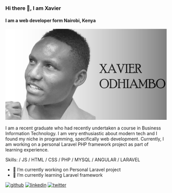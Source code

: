 ### Hi there 👋, I am Xavier
#### I am a web developer form Nairobi, Kenya
![I am a web developer form Nairobi, Kenya](https://github.com/Xavi-O/Xavi-O/blob/main/preview.gif)

I am a recent graduate who had recently undertaken a course in Business Information Technology. I am very enthusiastic about modern tech and I found my niche in programming, specifically web development. Currently, I am working on a personal Laravel PHP framework project as part of learning experience.

Skills: / JS / HTML / CSS / PHP / MYSQL / ANGULAR / LARAVEL

- 🔭 I’m currently working on Personal Laravel project 
- 🌱 I’m currently learning Laravel framework 


[<img src='https://cdn.jsdelivr.net/npm/simple-icons@3.0.1/icons/github.svg' alt='github' height='40'>](https://github.com/Xavi-O)  [<img src='https://cdn.jsdelivr.net/npm/simple-icons@3.0.1/icons/linkedin.svg' alt='linkedin' height='40'>](https://linkedin.com/in/xavier-odhiambo-8400a0139/)  [<img src='https://cdn.jsdelivr.net/npm/simple-icons@3.0.1/icons/twitter.svg' alt='twitter' height='40'>](https://twitter.com/@xavierpaul97)  

